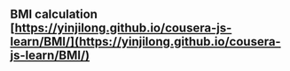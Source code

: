 ## BMI calculation  [https://yinjilong.github.io/cousera-js-learn/BMI/](https://yinjilong.github.io/cousera-js-learn/BMI/)
